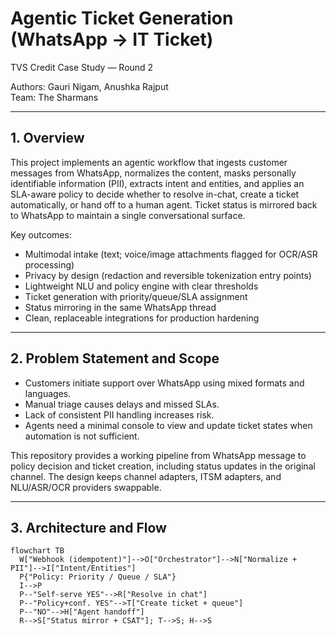 # Agentic Ticket Generation (WhatsApp → IT Ticket)
TVS Credit Case Study — Round 2

Authors: Gauri Nigam, Anushka Rajput  
Team: The Sharmans

---

## 1. Overview
This project implements an agentic workflow that ingests customer messages from WhatsApp, normalizes the content, masks personally identifiable information (PII), extracts intent and entities, and applies an SLA-aware policy to decide whether to resolve in-chat, create a ticket automatically, or hand off to a human agent. Ticket status is mirrored back to WhatsApp to maintain a single conversational surface.

Key outcomes:
- Multimodal intake (text; voice/image attachments flagged for OCR/ASR processing)
- Privacy by design (redaction and reversible tokenization entry points)
- Lightweight NLU and policy engine with clear thresholds
- Ticket generation with priority/queue/SLA assignment
- Status mirroring in the same WhatsApp thread
- Clean, replaceable integrations for production hardening

---

## 2. Problem Statement and Scope
- Customers initiate support over WhatsApp using mixed formats and languages.
- Manual triage causes delays and missed SLAs.
- Lack of consistent PII handling increases risk.
- Agents need a minimal console to view and update ticket states when automation is not sufficient.

This repository provides a working pipeline from WhatsApp message to policy decision and ticket creation, including status updates in the original channel. The design keeps channel adapters, ITSM adapters, and NLU/ASR/OCR providers swappable.

---

## 3. Architecture and Flow

```mermaid
flowchart TB
  W["Webhook (idempotent)"]-->O["Orchestrator"]-->N["Normalize + PII"]-->I["Intent/Entities"]
  P{"Policy: Priority / Queue / SLA"}
  I-->P
  P--"Self-serve YES"-->R["Resolve in chat"]
  P--"Policy+conf. YES"-->T["Create ticket + queue"]
  P--"NO"-->H["Agent handoff"]
  R-->S["Status mirror + CSAT"]; T-->S; H-->S
